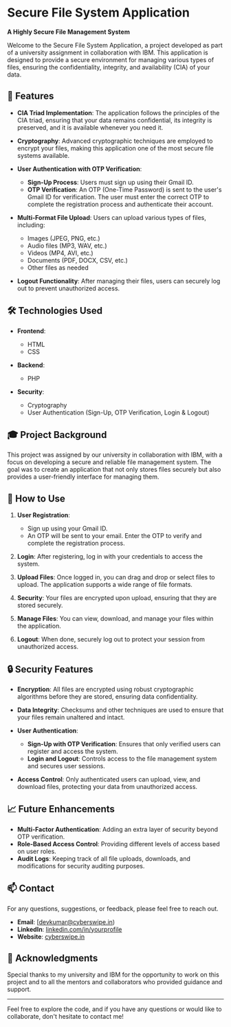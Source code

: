 # Secure File System Application

**A Highly Secure File Management System**

Welcome to the Secure File System Application, a project developed as part of a university assignment in collaboration with IBM. This application is designed to provide a secure environment for managing various types of files, ensuring the confidentiality, integrity, and availability (CIA) of your data.

## 🚀 Features

- **CIA Triad Implementation**: The application follows the principles of the CIA triad, ensuring that your data remains confidential, its integrity is preserved, and it is available whenever you need it.
  
- **Cryptography**: Advanced cryptographic techniques are employed to encrypt your files, making this application one of the most secure file systems available.

- **User Authentication with OTP Verification**:
  - **Sign-Up Process**: Users must sign up using their Gmail ID.
  - **OTP Verification**: An OTP (One-Time Password) is sent to the user's Gmail ID for verification. The user must enter the correct OTP to complete the registration process and authenticate their account.

- **Multi-Format File Upload**: Users can upload various types of files, including:
  - Images (JPEG, PNG, etc.)
  - Audio files (MP3, WAV, etc.)
  - Videos (MP4, AVI, etc.)
  - Documents (PDF, DOCX, CSV, etc.)
  - Other files as needed

- **Logout Functionality**: After managing their files, users can securely log out to prevent unauthorized access.

## 🛠️ Technologies Used

- **Frontend**:
  - HTML
  - CSS

- **Backend**:
  - PHP

- **Security**:
  - Cryptography
  - User Authentication (Sign-Up, OTP Verification, Login & Logout)

## 🎓 Project Background

This project was assigned by our university in collaboration with IBM, with a focus on developing a secure and reliable file management system. The goal was to create an application that not only stores files securely but also provides a user-friendly interface for managing them.

## 📂 How to Use

1. **User Registration**: 
   - Sign up using your Gmail ID.
   - An OTP will be sent to your email. Enter the OTP to verify and complete the registration process.

2. **Login**: After registering, log in with your credentials to access the system.

3. **Upload Files**: Once logged in, you can drag and drop or select files to upload. The application supports a wide range of file formats.

4. **Security**: Your files are encrypted upon upload, ensuring that they are stored securely.

5. **Manage Files**: You can view, download, and manage your files within the application.

6. **Logout**: When done, securely log out to protect your session from unauthorized access.

## 🔒 Security Features

- **Encryption**: All files are encrypted using robust cryptographic algorithms before they are stored, ensuring data confidentiality.
  
- **Data Integrity**: Checksums and other techniques are used to ensure that your files remain unaltered and intact.
  
- **User Authentication**:
  - **Sign-Up with OTP Verification**: Ensures that only verified users can register and access the system.
  - **Login and Logout**: Controls access to the file management system and secures user sessions.
  
- **Access Control**: Only authenticated users can upload, view, and download files, protecting your data from unauthorized access.

## 📈 Future Enhancements

- **Multi-Factor Authentication**: Adding an extra layer of security beyond OTP verification.
- **Role-Based Access Control**: Providing different levels of access based on user roles.
- **Audit Logs**: Keeping track of all file uploads, downloads, and modifications for security auditing purposes.

## 📫 Contact

For any questions, suggestions, or feedback, please feel free to reach out.

- **Email**: [devkumar@cyberswipe.in)
- **LinkedIn**: [linkedin.com/in/yourprofile](#)
- **Website**: [cyberswipe.in](https://cyberswipe.in)

## 🎉 Acknowledgments

Special thanks to my university and IBM for the opportunity to work on this project and to all the mentors and collaborators who provided guidance and support.

---

Feel free to explore the code, and if you have any questions or would like to collaborate, don't hesitate to contact me!
